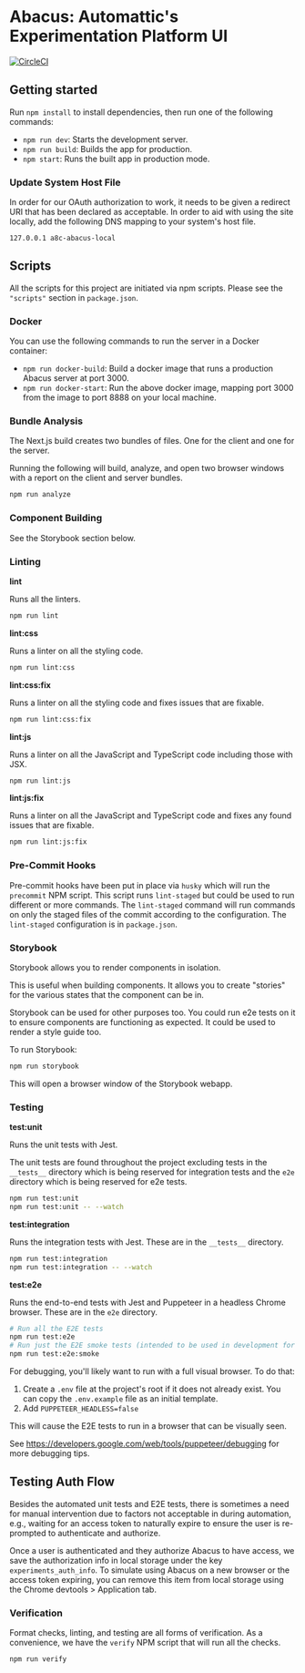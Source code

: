 # Abacus: Automattic's Experimentation Platform UI

[![CircleCI](https://circleci.com/gh/Automattic/abacus.svg?style=svg)](https://circleci.com/gh/Automattic/abacus)

## Getting started

Run `npm install` to install dependencies, then run one of the following commands:

- `npm run dev`: Starts the development server.
- `npm run build`: Builds the app for production.
- `npm start`: Runs the built app in production mode.

### Update System Host File

In order for our OAuth authorization to work, it needs to be given a redirect URI that has been declared as acceptable. In order to aid with using the site locally, add the following DNS mapping to your system's host file.

```
127.0.0.1 a8c-abacus-local
```

## Scripts

All the scripts for this project are initiated via npm scripts. Please see the `"scripts"` section in `package.json`.

### Docker

You can use the following commands to run the server in a Docker container:

- `npm run docker-build`: Build a docker image that runs a production Abacus server at port 3000.
- `npm run docker-start`: Run the above docker image, mapping port 3000 from the image to port 8888 on your local machine.

### Bundle Analysis

The Next.js build creates two bundles of files. One for the client and one for the server.

Running the following will build, analyze, and open two browser windows with a report on the client and server bundles.

```sh
npm run analyze
```

### Component Building

See the Storybook section below.

### Linting

**lint**

Runs all the linters.

```sh
npm run lint
```

**lint:css**

Runs a linter on all the styling code.

```sh
npm run lint:css
```

**lint:css:fix**

Runs a linter on all the styling code and fixes issues that are fixable.

```sh
npm run lint:css:fix
```

**lint:js**

Runs a linter on all the JavaScript and TypeScript code including those with JSX.

```sh
npm run lint:js
```

**lint:js:fix**

Runs a linter on all the JavaScript and TypeScript code and fixes any found issues that are fixable.

```sh
npm run lint:js:fix
```

### Pre-Commit Hooks

Pre-commit hooks have been put in place via `husky` which will run the `precommit` NPM script. This script runs `lint-staged` but could be used to run different or more commands. The `lint-staged` command will run commands on only the staged files of the commit according to the configuration. The `lint-staged` configuration is in `package.json`.

### Storybook

Storybook allows you to render components in isolation.

This is useful when building components. It allows you to create "stories" for the various states that the component can be in.

Storybook can be used for other purposes too. You could run e2e tests on it to ensure components are functioning as expected. It could be used to render a style guide too.

To run Storybook:

```sh
npm run storybook
```

This will open a browser window of the Storybook webapp.

### Testing

**test:unit**

Runs the unit tests with Jest.

The unit tests are found throughout the project excluding tests in the `__tests__` directory which is being reserved for integration tests and the `e2e` directory which is being reserved for e2e tests.

```sh
npm run test:unit
npm run test:unit -- --watch
```

**test:integration**

Runs the integration tests with Jest. These are in the `__tests__` directory.

```sh
npm run test:integration
npm run test:integration -- --watch
```

**test:e2e**

Runs the end-to-end tests with Jest and Puppeteer in a headless Chrome browser. These are in the `e2e` directory.

```sh
# Run all the E2E tests
npm run test:e2e
# Run just the E2E smoke tests (intended to be used in development for quick iterations)
npm run test:e2e:smoke
```

For debugging, you'll likely want to run with a full visual browser. To do that:

1. Create a `.env` file at the project's root if it does not already exist. You can copy the `.env.example` file as an initial template.
2. Add `PUPPETEER_HEADLESS=false`

This will cause the E2E tests to run in a browser that can be visually seen.

See https://developers.google.com/web/tools/puppeteer/debugging for more debugging tips.

## Testing Auth Flow

Besides the automated unit tests and E2E tests, there is sometimes a need for manual intervention due to factors not acceptable in during automation, e.g., waiting for an access token to naturally expire to ensure the user is re-prompted to authenticate and authorize.

Once a user is authenticated and they authorize Abacus to have access, we save the authorization info in local storage under the key `experiments_auth_info`. To simulate using Abacus on a new browser or the access token expiring, you can remove this item from local storage using the Chrome devtools > Application tab.

### Verification

Format checks, linting, and testing are all forms of verification. As a convenience, we have the `verify` NPM script that will run all the checks.

```sh
npm run verify
```
